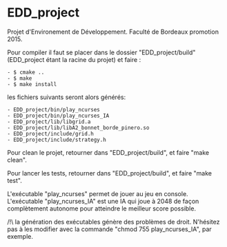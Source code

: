 # EDD_project
Projet d'Environement de Développement. Faculté de Bordeaux promotion 2015.

Pour compiler il faut se placer dans le dossier "EDD_project/build" (EDD_project étant la racine du projet) et faire :

	- $ cmake ..
	- $ make
	- $ make install

les fichiers suivants seront alors générés:
	
	- EDD_project/bin/play_ncurses
	- EDD_project/bin/play_ncurses_IA
	- EDD_project/lib/libgrid.a
	- EDD_project/lib/libA2_bonnet_borde_pinero.so
	- EDD_project/include/grid.h
	- EDD_project/include/strategy.h

Pour clean le projet, retourner dans "EDD_project/build", et faire "make clean".

Pour lancer les tests, retourner dans "EDD_project/build", et faire "make test".

L'exécutable "play_ncurses" permet de jouer au jeu en console.
L'exécutable "play_ncurses_IA" est une IA qui joue à 2048 de façon complètement autonome pour atteindre le meilleur score possible.

/!\ la génération des exécutables génère des problèmes de droit. N'hésitez pas à les modifier avec la commande "chmod 755 play_ncurses_IA", par exemple.

